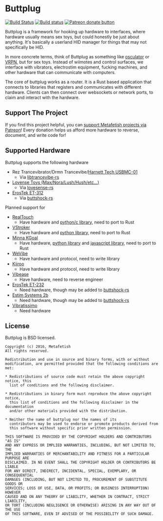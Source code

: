 # Buttplug

[![Build Status](https://travis-ci.org/metafetish/buttplug.svg?branch=master)](https://travis-ci.org/metafetish/buttplug) [![Build status](https://ci.appveyor.com/api/projects/status/g7vtlw95c39in22k?svg=true)](https://ci.appveyor.com/project/qdot/buttplug) [![Patreon donate button](https://img.shields.io/badge/patreon-donate-yellow.svg)](https://www.patreon.com/qdot)

Buttplug is a framework for hooking up hardware to interfaces, where
hardware usually means sex toys, but could honestly be just about
anything. It's basically a userland HID manager for things that may
not specifically be HID.

In more concrete terms, think of Buttplug as something like
[osculator](http://www.osculator.net/) or [VRPN](http://vrpn.org), but
for sex toys. Instead of wiimotes and control surfaces, we interface
with vibrators, electrostim equipment, fucking machines, and other
hardware that can communicate with computers.

The core of buttplug works as a router. It is a Rust based application
that connects to libraries that registers and communicates with
different hardware. Clients can then connect over websockets or
network ports, to claim and interact with the hardware.

## Support The Project

If you find this project helpful, you
can
[support Metafetish projects via Patreon](http://patreon.com/qdot)!
Every donation helps us afford more hardware to reverse, document, and
write code for!

## Supported Hardware

Buttplug supports the following hardware

- Rez Trancevibrator/Drmn Trancevibe/[Harnett Tech USBMC-01](http://www.harnett-tech.com/search.php?act=search&SKU=USBMC-01)
    - Via [libtrancevibe-rs](http://github.com/metafetish/libtrancevibe-rs)
- [Lovense Toys (Max/Nora/Lush/Hush/etc...)](http://www.lovense.com)
    - Via [lovesense-rs](http://github.com/metafetish/lovesense-rs)
- [ErosTek ET-312](http://www.erostek.com)
    - Via [buttshock-rs](http://github.com/metafetish/buttshock-rs)

Planned support for

- [RealTouch](http://realtouch.com)
   - Have hardware and [python/c library](http://github.com/metafetish/librealtouch), need to port to Rust
- [VStroker](http://vstroker.com)
   - Have hardware and [python library](http://github.com/metafetish/libvstroker), need to port to Rust
- [Minna KGoal](http://www.minnalife.com/products/kgoal)
   - Have hardware, [python library](http://github.com/metafetish/khole-py) and [javascript library](http://github.com/metafetish/khole-js), need to port to Rust
- [WeVibe](http://wevibe.com)
   - Have hardware and protocol, need to write library
- [Kiiroo](http://www.kiiroo.com)
   - Have hardware and protocol, need to write library
- [Vibease](http://vibease.com)
   - Have hardware, need to reverse engineer
- [ErosTek ET-232](http://www.erostek.com)
   - Need hardware, though may be added to [buttshock-rs](http://github.com/metafetish/buttshock-rs)
- [Estim Systems 2b](http://e-stim.co.uk)
   - Need hardware, though may be added to [buttshock-rs](http://github.com/metafetish/buttshock-rs)
- [Vibratissimo](http://www.vibratissimo.com)
   - Need hardware

## License

Buttplug is BSD licensed.

    Copyright (c) 2016, Metafetish
    All rights reserved.
    
    Redistribution and use in source and binary forms, with or without
    modification, are permitted provided that the following conditions are met:
    
    * Redistributions of source code must retain the above copyright notice, this
      list of conditions and the following disclaimer.
    
    * Redistributions in binary form must reproduce the above copyright notice,
      this list of conditions and the following disclaimer in the documentation
      and/or other materials provided with the distribution.
    
    * Neither the name of buttplug nor the names of its
      contributors may be used to endorse or promote products derived from
      this software without specific prior written permission.
    
    THIS SOFTWARE IS PROVIDED BY THE COPYRIGHT HOLDERS AND CONTRIBUTORS "AS IS"
    AND ANY EXPRESS OR IMPLIED WARRANTIES, INCLUDING, BUT NOT LIMITED TO, THE
    IMPLIED WARRANTIES OF MERCHANTABILITY AND FITNESS FOR A PARTICULAR PURPOSE ARE
    DISCLAIMED. IN NO EVENT SHALL THE COPYRIGHT HOLDER OR CONTRIBUTORS BE LIABLE
    FOR ANY DIRECT, INDIRECT, INCIDENTAL, SPECIAL, EXEMPLARY, OR CONSEQUENTIAL
    DAMAGES (INCLUDING, BUT NOT LIMITED TO, PROCUREMENT OF SUBSTITUTE GOODS OR
    SERVICES; LOSS OF USE, DATA, OR PROFITS; OR BUSINESS INTERRUPTION) HOWEVER
    CAUSED AND ON ANY THEORY OF LIABILITY, WHETHER IN CONTRACT, STRICT LIABILITY,
    OR TORT (INCLUDING NEGLIGENCE OR OTHERWISE) ARISING IN ANY WAY OUT OF THE USE
    OF THIS SOFTWARE, EVEN IF ADVISED OF THE POSSIBILITY OF SUCH DAMAGE.
